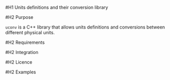 #H1 Units definitions and their conversion library

#H2 Purpose
	
`uconv` is a C++ library that allows units definitions and conversions
between different physical units.

#H2 Requirements

#H2 Integration

#H2 Licence

#H2 Examples
